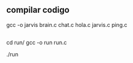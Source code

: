 ## compilar codigo
gcc -o jarvis brain.c chat.c hola.c jarvis.c ping.c

## 
cd run/
gcc -o run run.c

./run
